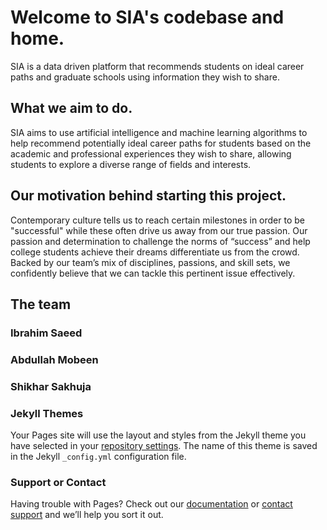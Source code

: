 # Welcome to SIA's codebase and home. 
SIA is a data driven platform that recommends students on ideal career paths and graduate schools using information they wish to share.


## What we aim to do. 
SIA aims to use artificial intelligence and machine learning algorithms to help recommend potentially ideal career paths for students based on the academic and professional experiences they wish to share, allowing students to explore a diverse range of fields and interests.


## Our motivation behind starting this project.
Contemporary culture tells us to reach certain milestones in order to be "successful" while these often drive us away from our true passion.
Our passion and determination to challenge the norms of “success” and help college students achieve their dreams differentiate us from the crowd. Backed by our team’s mix of disciplines, passions, and skill sets, we confidently believe that we can tackle this pertinent issue effectively. 


## The team

### Ibrahim Saeed 
### Abdullah Mobeen
### Shikhar Sakhuja


### Jekyll Themes

Your Pages site will use the layout and styles from the Jekyll theme you have selected in your [repository settings](https://github.com/shikhar394/SIA/settings). The name of this theme is saved in the Jekyll `_config.yml` configuration file.

### Support or Contact

Having trouble with Pages? Check out our [documentation](https://help.github.com/categories/github-pages-basics/) or [contact support](https://github.com/contact) and we’ll help you sort it out.
